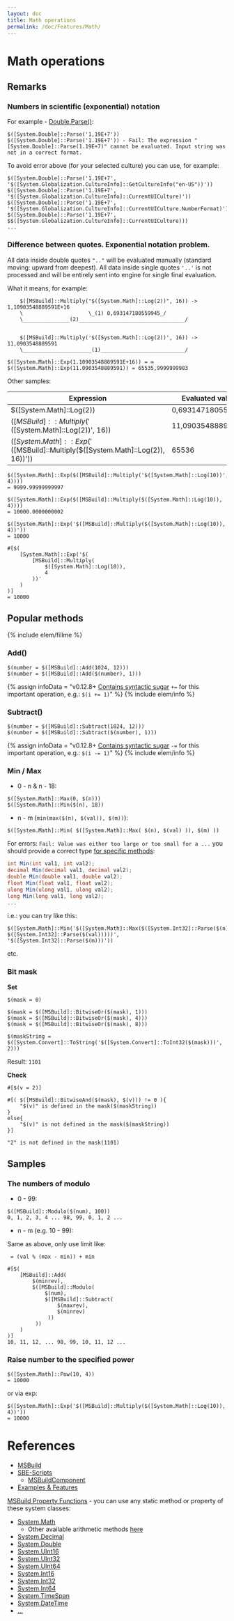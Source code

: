 ```yaml
---
layout: doc
title: Math operations
permalink: /doc/Features/Math/
---
```

# Math operations

## Remarks

### Numbers in scientific (exponential) notation

For example - [Double.Parse()](https://msdn.microsoft.com/en-us/library/system.double.parse.aspx):

```{{site.msblang}}
$([System.Double]::Parse('1,19E+7'))
$([System.Double]::Parse('1.19E+7')) - Fail: The expression "[System.Double]::Parse(1.19E+7)" cannot be evaluated. Input string was not in a correct format.
```

To avoid error above (for your selected culture) you can use, for example:

```{{site.msblang}}
$([System.Double]::Parse('1.19E+7', '$([System.Globalization.CultureInfo]::GetCultureInfo("en-US"))'))
$([System.Double]::Parse('1.19E+7', '$([System.Globalization.CultureInfo]::CurrentUICulture)'))
$([System.Double]::Parse('1.19E+7', '$([System.Globalization.CultureInfo]::CurrentUICulture.NumberFormat)'))
$([System.Double]::Parse('1.19E+7', $$([System.Globalization.CultureInfo]::CurrentUICulture)))
...
```

### Difference between quotes. Exponential notation problem.

All data inside double quotes `".."` will be evaluated manually (standard moving: upward from deepest).
All data inside single quotes `'..'` is not processed and will be entirely sent into engine for single final evaluation.

What it means, for example:

```{{site.msblang}}
    $([MSBuild]::Multiply("$([System.Math]::Log(2))", 16)) -> 1,10903548889591E+16
    \                     \_(1) 0,693147180559945_/
    \_______________(2)__________________________________/


    $([MSBuild]::Multiply('$([System.Math]::Log(2))', 16)) -> 11,0903548889591
    \______________________(1)___________________________/

$([System.Math]::Exp(1.10903548889591E+16)) = ∞ 
$([System.Math]::Exp(11.0903548889591)) = 65535,9999999983
```

Other samples:

Expression                                                                    | Evaluated value
------------------------------------------------------------------------------|------
$([System.Math]::Log(2))                                                      | 0,693147180559945
$([MSBuild]::Multiply('$([System.Math]::Log(2))', 16))                        | 11,0903548889591
$([System.Math]::Exp('$([MSBuild]::Multiply($([System.Math]::Log(2)), 16))')) | 65536


```{{site.msblang}}
$([System.Math]::Exp($([MSBuild]::Multiply('$([System.Math]::Log(10))', 4)))) 
= 9999.99999999997

$([System.Math]::Exp($([MSBuild]::Multiply($([System.Math]::Log(10)), 4)))) 
= 10000.0000000002

$([System.Math]::Exp('$([MSBuild]::Multiply($([System.Math]::Log(10)), 4))')) 
= 10000
```

```{{site.sbelang}}
#[$(
    [System.Math]::Exp('$(
        [MSBuild]::Multiply(
            $([System.Math]::Log(10)), 
            4
        ))'
    )
)]
= 10000
```

## Popular methods

{% include elem/fillme %}

### Add()

```{{site.msblang}}
$(number = $([MSBuild]::Add(1024, 12)))
$(number = $([MSBuild]::Add($(number), 1)))
```

{% assign infoData = "v0.12.8+ [Contains syntactic sugar](../../Scripts/MSBuild/#syntactic-sugar) `+=` for this important operation, e.g.: `$(i += 1)`" %}
{% include elem/info %}

### Subtract()

```{{site.msblang}}
$(number = $([MSBuild]::Subtract(1024, 12)))
$(number = $([MSBuild]::Subtract($(number), 1)))
```

{% assign infoData = "v0.12.8+ [Contains syntactic sugar](../../Scripts/MSBuild/#syntactic-sugar) `-=` for this important operation, e.g.: `$(i -= 1)`" %}
{% include elem/info %}

### Min / Max

* 0 - n & n - 18:

```{{site.msblang}}
$([System.Math]::Max(0, $(n)))
$([System.Math]::Min($(n), 18))
```

* n - m (`min(max($(n), $(val)), $(m))`):

```{{site.msblang}}
$([System.Math]::Min( $([System.Math]::Max( $(n), $(val) )), $(m) ))
```

For errors: `Fail: Value was either too large or too small for a ...` you should provide a correct type [for specific methods](https://msdn.microsoft.com/en-us/library/system.math_methods.aspx):

```csharp
int Min(int val1, int val2);
decimal Min(decimal val1, decimal val2);
double Min(double val1, double val2);
float Min(float val1, float val2);
ulong Min(ulong val1, ulong val2);
long Min(long val1, long val2);
...
```

i.e.: you can try like this:

```{{site.msblang}}
$([System.Math]::Min('$([System.Math]::Max($([System.Int32]::Parse($(n))), $([System.Int32]::Parse($(val)))))', '$([System.Int32]::Parse($(m)))'))
```
etc.

### Bit mask

**Set**

```{{site.msblang}}
$(mask = 0)

$(mask = $([MSBuild]::BitwiseOr($(mask), 1)))
$(mask = $([MSBuild]::BitwiseOr($(mask), 4)))
$(mask = $([MSBuild]::BitwiseOr($(mask), 8)))

$(maskString = $([System.Convert]::ToString('$([System.Convert]::ToInt32($(mask)))', 2)))
```

Result: `1101`

**Check**

```{{site.sbelang}}
#[$(v = 2)]

#[( $([MSBuild]::BitwiseAnd($(mask), $(v))) != 0 ){ 
    "$(v)" is defined in the mask($(maskString)) 
}
else{ 
    "$(v)" is not defined in the mask($(maskString))
}]
```

`"2" is not defined in the mask(1101)`

## Samples

### The numbers of modulo

* 0 - 99:

```{{site.msblang}}
$([MSBuild]::Modulo($(num), 100))
0, 1, 2, 3, 4 ... 98, 99, 0, 1, 2 ...
```

* n - m (e.g. 10 - 99):

Same as above, only use limit like: 
```
 = (val % (max - min)) + min
```

```{{site.sbelang}}
#[$(
    [MSBuild]::Add(
        $(minrev), 
        $([MSBuild]::Modulo(
            $(num), 
            $([MSBuild]::Subtract(
                $(maxrev), 
                $(minrev)
             ))
         ))
    )
)]
10, 11, 12, ... 98, 99, 10, 11, 12 ...
```

### Raise number to the specified power

```{{site.msblang}}
$([System.Math]::Pow(10, 4)) 
= 10000
```

or via exp:

```{{site.msblang}}
$([System.Math]::Exp('$([MSBuild]::Multiply($([System.Math]::Log(10)), 4))'))
= 10000
```

# References

* [MSBuild](../../Scripts/MSBuild/)
* [SBE-Scripts](../../Scripts/SBE-Scripts/)
    * [MSBuildComponent]({{site.docp}}/Scripts/SBE-Scripts/Components/MSBuildComponent/)
* [Examples & Features](../../Examples/)

[MSBuild Property Functions](https://msdn.microsoft.com/en-us/library/vstudio/dd633440%28v=vs.120%29.aspx#BKMK_PropertyFunctions) - you can use any static method or property of these system classes:

* [System.Math](https://msdn.microsoft.com/en-us/library/system.math_methods%28v=vs.100%29.aspx)
    * Other available arithmetic methods [here](https://msdn.microsoft.com/en-us/library/dd633440.aspx?f=255&MSPPError=-2147217396#BKMK_PropertyFunctions)
* [System.Decimal](https://msdn.microsoft.com/en-us/library/system.decimal_methods%28v=vs.100%29.aspx)
* [System.Double](https://msdn.microsoft.com/en-us/library/system.double_methods%28v=vs.100%29.aspx)
* [System.UInt16](https://msdn.microsoft.com/en-us/library/system.uint16_methods%28v=vs.100%29.aspx)
* [System.UInt32](https://msdn.microsoft.com/en-us/library/system.uint32_methods%28v=vs.100%29.aspx)
* [System.UInt64](https://msdn.microsoft.com/en-us/library/system.uint64_methods%28v=vs.100%29.aspx)
* [System.Int16](https://msdn.microsoft.com/en-us/library/system.int16_methods%28v=vs.100%29.aspx)
* [System.Int32](https://msdn.microsoft.com/en-us/library/system.int32_methods%28v=vs.100%29.aspx)
* [System.Int64](https://msdn.microsoft.com/en-us/library/system.int64_methods%28v=vs.100%29.aspx)
* [System.TimeSpan](https://msdn.microsoft.com/en-us/library/system.timespan_methods%28v=vs.100%29.aspx)
* [System.DateTime](https://msdn.microsoft.com/en-us/library/system.datetime_methods%28v=vs.100%29.aspx)
* [...](https://msdn.microsoft.com/en-us/library/vstudio/dd633440%28v=vs.120%29.aspx#BKMK_Static)
